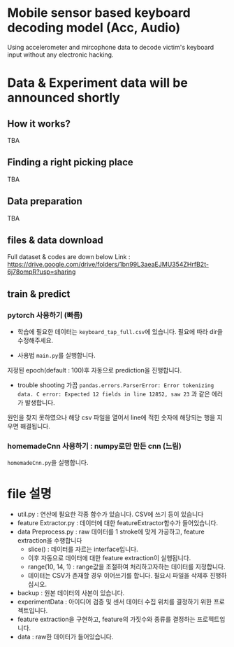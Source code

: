 # Mobile sensor based keyboard decoding model (Acc, Audio)
Using accelerometer and mircophone data to decode victim's keyboard input without any electronic hacking.

# Data & Experiment data will be announced shortly

## How it works?
TBA

## Finding a right picking place
TBA

## Data preparation
TBA

## files & data download
Full dataset & codes are down below
Link : https://drive.google.com/drive/folders/1bn99L3aeaEJMU354ZHrfB2t-6j78ompR?usp=sharing

## train & predict
### pytorch 사용하기 (빠름)
- 학습에 필요한 데이터는 `keyboard_tap_full.csv`에 있습니다. 필요에 따라 dir을 수정해주세요.

- 사용법
`main.py`를 실행합니다.

지정된 epoch(default : 100)후 자동으로 prediction을 진행합니다.

- trouble shooting
가끔 `pandas.errors.ParserError: Error tokenizing data. C error: Expected 12 fields in line 12852, saw 23` 과 같은 에러가 발생합니다.

원인을 찾지 못하였으나 해당 csv 파일을 열어서 line에 적힌 숫자에 해당되는 행을 지우면 해결됩니다.

### homemadeCnn 사용하기 : numpy로만 만든 cnn (느림)
`homemadeCnn.py`을 실행합니다.

# file 설명
- util.py : 연산에 필요한 각종 함수가 있습니다. CSV에 쓰기 등이 있습니다
- feature Extractor.py : 데이터에 대한 featureExtractor함수가 들어있습니다.
- data Preprocess.py : raw 데이터를 1 stroke에 맞게 가공하고, feature extraction을 수행합니다
  - slice() : 데이터를 자르는 interface입니다.
  - 이후 자동으로 데이터에 대한 feature extraction이 실행됩니다.
  - range(10, 14, 1) : range값을 조절하여 처리하고자하는 데이터를 지정합니다.
  - 데이터는 CSV가 존재할 경우 이어쓰기를 합니다. 필요시 파일을 삭제후 진행하십시오.
- backup : 원본 데이터의 사본이 있습니다.
- experimentData : 아이디어 검증 및 센서 데이터 수집 위치를 결정하기 위한 프로젝트입니다.
- feature extraction을 구현하고, feature의 가짓수와 종류를 결정하는 프로젝트입니다.
- data : raw한 데이터가 들어있습니다.
